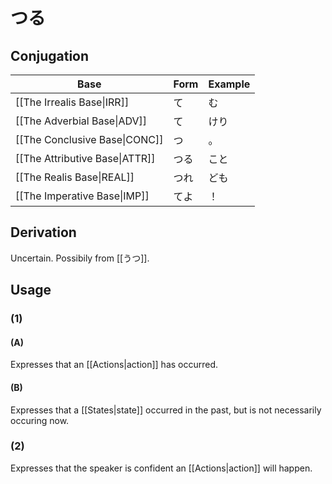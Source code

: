 # つる
## Conjugation
| Base                           | Form | Example |
| ------------------------------ | ---- | ------- |
| [[The Irrealis Base\|IRR]]     | て   | む      |
| [[The Adverbial Base\|ADV]]    | て   | けり    |
| [[The Conclusive Base\|CONC]]  | つ   | 。      |
| [[The Attributive Base\|ATTR]] | つる | こと    |
| [[The Realis Base\|REAL]]      | つれ | ども    |
| [[The Imperative Base\|IMP]]   | てよ | ！      |
## Derivation
Uncertain. Possibily from [[うつ]].
## Usage
### (1)
#### (A)
Expresses that an [[Actions|action]] has occurred.
#### (B)
Expresses that a [[States|state]] occurred in the past, but is not necessarily occuring now. 
### (2)
Expresses that the speaker is confident an [[Actions|action]] will happen.